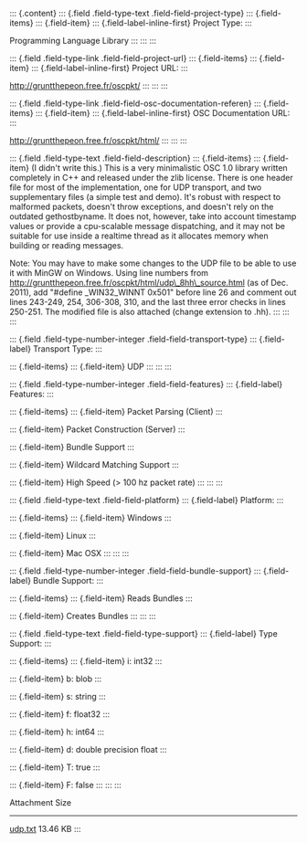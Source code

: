 ::: {.content}
::: {.field .field-type-text .field-field-project-type}
::: {.field-items}
::: {.field-item}
::: {.field-label-inline-first}
Project Type:
:::

Programming Language Library
:::
:::
:::

::: {.field .field-type-link .field-field-project-url}
::: {.field-items}
::: {.field-item}
::: {.field-label-inline-first}
Project URL:
:::

<http://gruntthepeon.free.fr/oscpkt/>
:::
:::
:::

::: {.field .field-type-link .field-field-osc-documentation-referen}
::: {.field-items}
::: {.field-item}
::: {.field-label-inline-first}
OSC Documentation URL:
:::

<http://gruntthepeon.free.fr/oscpkt/html/>
:::
:::
:::

::: {.field .field-type-text .field-field-description}
::: {.field-items}
::: {.field-item}
(I didn\'t write this.) This is a very minimalistic OSC 1.0 library
written completely in C++ and released under the zlib license. There is
one header file for most of the implementation, one for UDP transport,
and two supplementary files (a simple test and demo). It\'s robust with
respect to malformed packets, doesn\'t throw exceptions, and doesn\'t
rely on the outdated gethostbyname. It does not, however, take into
account timestamp values or provide a cpu-scalable message dispatching,
and it may not be suitable for use inside a realtime thread as it
allocates memory when building or reading messages.

Note: You may have to make some changes to the UDP file to be able to
use it with MinGW on Windows. Using line numbers from
http://gruntthepeon.free.fr/oscpkt/html/udp\_8hh\_source.html (as of
Dec. 2011), add \"\#define \_WIN32\_WINNT 0x501\" before line 26 and
comment out lines 243-249, 254, 306-308, 310, and the last three error
checks in lines 250-251. The modified file is also attached (change
extension to .hh).
:::
:::
:::

::: {.field .field-type-number-integer .field-field-transport-type}
::: {.field-label}
Transport Type:
:::

::: {.field-items}
::: {.field-item}
UDP
:::
:::
:::

::: {.field .field-type-number-integer .field-field-features}
::: {.field-label}
Features:
:::

::: {.field-items}
::: {.field-item}
Packet Parsing (Client)
:::

::: {.field-item}
Packet Construction (Server)
:::

::: {.field-item}
Bundle Support
:::

::: {.field-item}
Wildcard Matching Support
:::

::: {.field-item}
High Speed (\> 100 hz packet rate)
:::
:::
:::

::: {.field .field-type-text .field-field-platform}
::: {.field-label}
Platform:
:::

::: {.field-items}
::: {.field-item}
Windows
:::

::: {.field-item}
Linux
:::

::: {.field-item}
Mac OSX
:::
:::
:::

::: {.field .field-type-number-integer .field-field-bundle-support}
::: {.field-label}
Bundle Support:
:::

::: {.field-items}
::: {.field-item}
Reads Bundles
:::

::: {.field-item}
Creates Bundles
:::
:::
:::

::: {.field .field-type-text .field-field-type-support}
::: {.field-label}
Type Support:
:::

::: {.field-items}
::: {.field-item}
i: int32
:::

::: {.field-item}
b: blob
:::

::: {.field-item}
s: string
:::

::: {.field-item}
f: float32
:::

::: {.field-item}
h: int64
:::

::: {.field-item}
d: double precision float
:::

::: {.field-item}
T: true
:::

::: {.field-item}
F: false
:::
:::
:::

  Attachment                 Size
  -------------------------- ----------
  [udp.txt](files/udp.txt)   13.46 KB
:::
